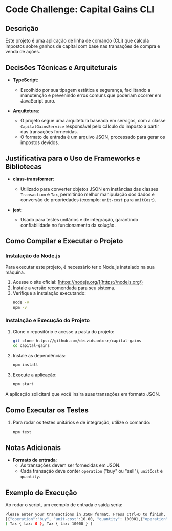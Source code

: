 # Code Challenge: Capital Gains CLI

## Descrição

Este projeto é uma aplicação de linha de comando (CLI) que calcula impostos sobre ganhos de capital com base nas transações de compra e venda de ações.

## Decisões Técnicas e Arquiteturais

- **TypeScript**:

  - Escolhido por sua tipagem estática e segurança, facilitando a manutenção e prevenindo erros comuns que poderiam ocorrer em JavaScript puro.

- **Arquitetura**:

  - O projeto segue uma arquitetura baseada em serviços, com a classe `CapitalGainsService` responsável pelo cálculo do imposto a partir das transações fornecidas.
  - O formato de entrada é um arquivo JSON, processado para gerar os impostos devidos.

## Justificativa para o Uso de Frameworks e Bibliotecas

- **class-transformer**:

  - Utilizado para converter objetos JSON em instâncias das classes `Transaction` e `Tax`, permitindo melhor manipulação dos dados e conversão de propriedades (exemplo: `unit-cost` para `unitCost`).

- **jest**:

  - Usado para testes unitários e de integração, garantindo confiabilidade no funcionamento da solução.

## Como Compilar e Executar o Projeto

### Instalação do Node.js

Para executar este projeto, é necessário ter o Node.js instalado na sua máquina.

1. Acesse o site oficial: [https://nodejs.org/](https://nodejs.org/)
2. Instale a versão recomendada para seu sistema.
3. Verifique a instalação executando:
   ```sh
   node -v
   npm -v
   ```

### Instalação e Execução do Projeto

1. Clone o repositório e acesse a pasta do projeto:
   ```sh
   git clone https://github.com/deividsantosr/capital-gains
   cd capital-gains
   ```
2. Instale as dependências:
   ```sh
   npm install
   ```
3. Execute a aplicação:
   ```sh
   npm start
   ```

A aplicação solicitará que você insira suas transações em formato JSON.

## Como Executar os Testes

1. Para rodar os testes unitários e de integração, utilize o comando:
   ```sh
   npm test
   ```

## Notas Adicionais

- **Formato de entrada**:
  - As transações devem ser fornecidas em JSON.
  - Cada transação deve conter `operation` ("buy" ou "sell"), `unitCost` e `quantity`.

## Exemplo de Execução

Ao rodar o script, um exemplo de entrada e saída seria:

```sh
Please enter your transactions in JSON format. Press Ctrl+D to finish.
[{"operation":"buy", "unit-cost":10.00, "quantity": 10000},{"operation":"sell", "unit-cost":20.00, "quantity": 5000}]
[ Tax { tax: 0 }, Tax { tax: 10000 } ]
```
